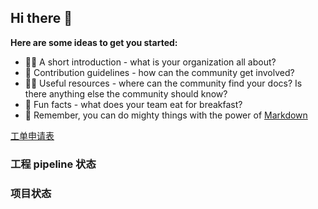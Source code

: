 ## Hi there 👋

**Here are some ideas to get you started:**

- 🙋‍♀️ A short introduction - what is your organization all about?
- 🌈 Contribution guidelines - how can the community get involved?
- 👩‍💻 Useful resources - where can the community find your docs? Is there anything else the community should know?
- 🍿 Fun facts - what does your team eat for breakfast?
- 🧙 Remember, you can do mighty things with the power of [Markdown](https://docs.github.com/github/writing-on-github/getting-started-with-writing-and-formatting-on-github/basic-writing-and-formatting-syntax)

[工单申请表]([https://github.com/OceanSTAR-Elite-IDE/request-forms/issues/new/choose](https://github.com/OceanSTAR-Elite-IDE/request-forms/issues/new/choose))

### 工程 pipeline 状态

### 项目状态
